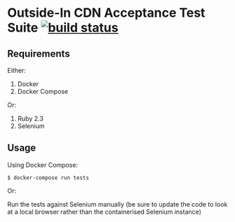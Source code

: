 # Outside-In CDN Acceptance Test Suite [![build status](https://travis-ci.org/rhargreaves/spa-demo-test-suite.svg)](https://travis-ci.org/rhargreaves/spa-demo-test-suite)

## Requirements

Either:

1. Docker
2. Docker Compose

Or:

1. Ruby 2.3
3. Selenium

## Usage

Using Docker Compose:

```
$ docker-compose run tests
```

Or:

Run the tests against Selenium manually (be sure to update the code to look at a local browser rather than the containerised Selenium instance)



